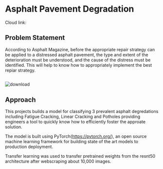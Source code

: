 # Asphalt Pavement Degradation
Cloud link: 
## Problem Statement
According to Asphalt Magazine, before the appropriate repair strategy can be applied to a distressed asphalt pavement, the type and extent of the deterioration must be understood, and the cause of the distress must be identified. This will help to know how to appropriately implement the best repiar strategy.
## 
![download](https://user-images.githubusercontent.com/65142149/213781019-b07e0ac4-1846-490c-9804-e653e32387c7.png)
## Approach
This projects builds a model for classifying 3 prevalent asphalt degredations including Fatigue Cracking, Linear Cracking and Potholes providing engineers a tool to quickly know how to efficiently foster the approate solution. 

The model is built using PyTorch(https://pytorch.org/), an open source machine learning framework for building state of the art models to production deployment.

Transfer learning was used to transfer pretrained weights from the resnt50 architecture after webscraping about 10,000 images.
